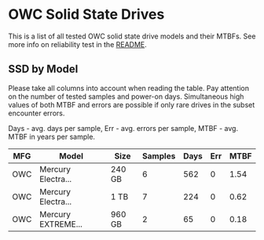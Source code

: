 OWC Solid State Drives
======================

This is a list of all tested OWC solid state drive models and their MTBFs. See
more info on reliability test in the [README](https://github.com/bsdhw/SMART).

SSD by Model
------------

Please take all columns into account when reading the table. Pay attention on the
number of tested samples and power-on days. Simultaneous high values of both MTBF
and errors are possible if only rare drives in the subset encounter errors.

Days - avg. days per sample,
Err  - avg. errors per sample,
MTBF - avg. MTBF in years per sample.

| MFG       | Model              | Size   | Samples | Days  | Err   | MTBF |
|-----------|--------------------|--------|---------|-------|-------|------|
| OWC       | Mercury Electra... | 240 GB | 6       | 562   | 0     | 1.54   |
| OWC       | Mercury Electra... | 1 TB   | 7       | 224   | 0     | 0.62   |
| OWC       | Mercury EXTREME... | 960 GB | 2       | 65    | 0     | 0.18   |
